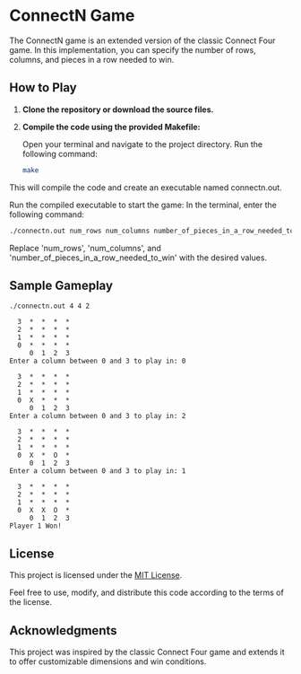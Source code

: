 # ConnectN Game

The ConnectN game is an extended version of the classic Connect Four game. In this implementation, you can specify the number of rows, columns, and pieces in a row needed to win.

## How to Play

1. **Clone the repository or download the source files.**

2. **Compile the code using the provided Makefile:**

   Open your terminal and navigate to the project directory. Run the following command:
   
   ```bash
   make
   ```
   
This will compile the code and create an executable named connectn.out.

Run the compiled executable to start the game:
In the terminal, enter the following command:
   ```bash
   ./connectn.out num_rows num_columns number_of_pieces_in_a_row_needed_to_win
   ```

Replace 'num_rows', 'num_columns', and 'number_of_pieces_in_a_row_needed_to_win' with the desired values.

## Sample Gameplay

```plaintext
./connectn.out 4 4 2

  3  *  *  *  * 
  2  *  *  *  * 
  1  *  *  *  * 
  0  *  *  *  * 
     0  1  2  3 
Enter a column between 0 and 3 to play in: 0

  3  *  *  *  * 
  2  *  *  *  * 
  1  *  *  *  * 
  0  X  *  *  * 
     0  1  2  3 
Enter a column between 0 and 3 to play in: 2

  3  *  *  *  * 
  2  *  *  *  * 
  1  *  *  *  * 
  0  X  *  O  * 
     0  1  2  3 
Enter a column between 0 and 3 to play in: 1

  3  *  *  *  * 
  2  *  *  *  * 
  1  *  *  *  * 
  0  X  X  O  * 
     0  1  2  3 
Player 1 Won!
```
## License

This project is licensed under the [MIT License](https://opensource.org/license/mit/).

Feel free to use, modify, and distribute this code according to the terms of the license.

## Acknowledgments

This project was inspired by the classic Connect Four game and extends it to offer customizable dimensions and win conditions.
